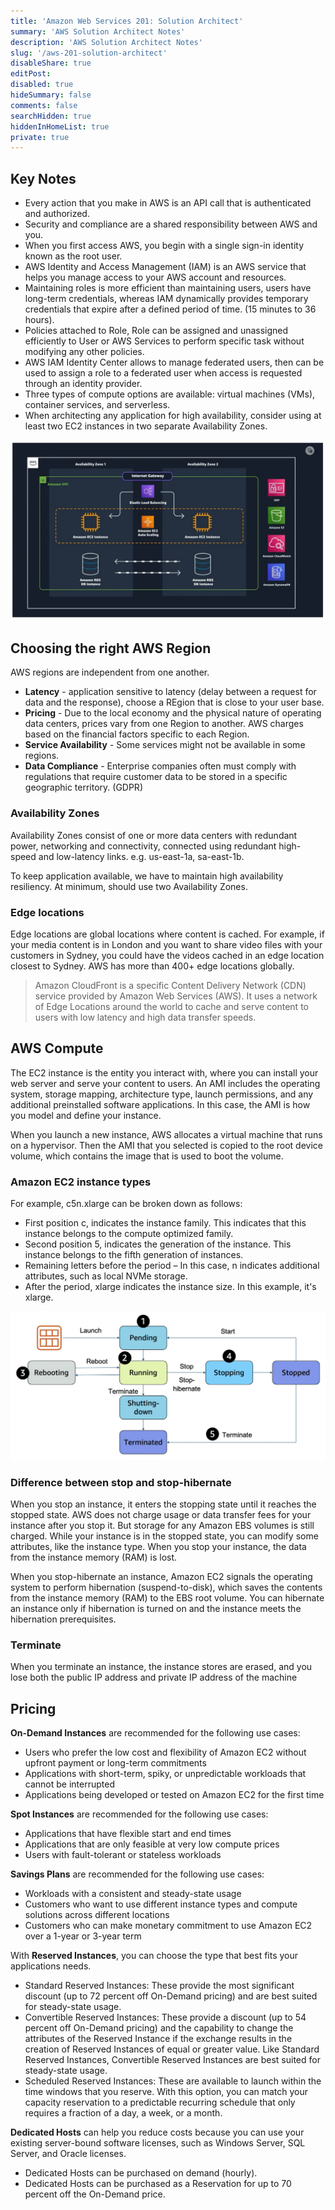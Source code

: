 ```yaml
---
title: 'Amazon Web Services 201: Solution Architect'
summary: 'AWS Solution Architect Notes'
description: 'AWS Solution Architect Notes'
slug: '/aws-201-solution-architect'
disableShare: true
editPost:
disabled: true
hideSummary: false
comments: false
searchHidden: true
hiddenInHomeList: true
private: true
---
```


## Key Notes

- Every action that you make in AWS is an API call that is authenticated and authorized.
- Security and compliance are a shared responsibility between AWS and you.
- When you first access AWS, you begin with a single sign-in identity known as the root user.
- AWS Identity and Access Management (IAM) is an AWS service that helps you manage access to your AWS account and resources.
- Maintaining roles is more efficient than maintaining users, users have long-term credentials, whereas IAM dynamically provides temporary credentials that expire after a defined period of time. (15 minutes to 36 hours).
- Policies attached to Role, Role can be assigned and unassigned efficiently to User or AWS Services to perform specific task without modifying any other policies.
- AWS IAM Identity Center allows to manage federated users, then can be used to assign a role to a federated user when access is requested through an identity provider.
- Three types of compute options are available: virtual machines (VMs), container services, and serverless.
- When architecting any application for high availability, consider using at least two EC2 instances in two separate Availability Zones.

![AWS Basic Diagram](img/aws-basic-diagram.webp)

## Choosing the right AWS Region

AWS regions are independent from one another.

- **Latency** - application sensitive to latency (delay between a request for data and the response), choose a REgion that is close to your user base.
- **Pricing** - Due to the local economy and the physical nature of operating data centers, prices vary from one Region to another. AWS charges based on the financial factors specific to each Region.
- **Service Availability** - Some services might not be available in some regions.
- **Data Compliance** - Enterprise companies often must comply with regulations that require customer data to be stored in a specific geographic territory. (GDPR)

### Availability Zones

Availability Zones consist of one or more data centers with redundant power, networking and connectivity, connected using redundant high-speed and low-latency links. e.g. us-east-1a, sa-east-1b.

To keep application available, we have to maintain high availability resiliency. At minimum, should use two Availability Zones.

### Edge locations

Edge locations are global locations where content is cached. For example, if your media content is in London and you want to share video files with your customers in Sydney, you could have the videos cached in an edge location closest to Sydney. AWS has more than 400+ edge locations globally.

> Amazon CloudFront is a specific Content Delivery Network (CDN) service provided by Amazon Web Services (AWS). It uses a network of Edge Locations around the world to cache and serve content to users with low latency and high data transfer speeds.

## AWS Compute

The EC2 instance is the entity you interact with, where you can install your web server and serve your content to users. An AMI includes the operating system, storage mapping, architecture type, launch permissions, and any additional preinstalled software applications. In this case, the AMI is how you model and define your instance.

When you launch a new instance, AWS allocates a virtual machine that runs on a hypervisor. Then the AMI that you selected is copied to the root device volume, which contains the image that is used to boot the volume.

### Amazon EC2 instance types

For example, c5n.xlarge can be broken down as follows:

- First position c, indicates the instance family. This indicates that this instance belongs to the compute optimized family.
- Second position 5, indicates the generation of the instance. This instance belongs to the fifth generation of instances.
- Remaining letters before the period – In this case, n indicates additional attributes, such as local NVMe storage.
- After the period, xlarge indicates the instance size. In this example, it's xlarge.

![EC2 instance lifecycle](img/ec2-instance-lifecycle.webp)

### Difference between stop and stop-hibernate

When you stop an instance, it enters the stopping state until it reaches the stopped state. AWS does not charge usage or data transfer fees for your instance after you stop it. But storage for any Amazon EBS volumes is still charged. While your instance is in the stopped state, you can modify some attributes, like the instance type. When you stop your instance, the data from the instance memory (RAM) is lost.

When you stop-hibernate an instance, Amazon EC2 signals the operating system to perform hibernation (suspend-to-disk), which saves the contents from the instance memory (RAM) to the EBS root volume. You can hibernate an instance only if hibernation is turned on and the instance meets the hibernation prerequisites.

### Terminate

When you terminate an instance, the instance stores are erased, and you lose both the public IP address and private IP address of the machine

## Pricing

**On-Demand Instances** are recommended for the following use cases:

- Users who prefer the low cost and flexibility of Amazon EC2 without upfront payment or long-term commitments
- Applications with short-term, spiky, or unpredictable workloads that cannot be interrupted
- Applications being developed or tested on Amazon EC2 for the first time

**Spot Instances** are recommended for the following use cases:

- Applications that have flexible start and end times
- Applications that are only feasible at very low compute prices
- Users with fault-tolerant or stateless workloads

**Savings Plans** are recommended for the following use cases:

- Workloads with a consistent and steady-state usage
- Customers who want to use different instance types and compute solutions across different locations
- Customers who can make monetary commitment to use Amazon EC2 over a 1-year or 3-year term

With **Reserved Instances**, you can choose the type that best fits your applications needs.

- Standard Reserved Instances: These provide the most significant discount (up to 72 percent off On-Demand pricing) and are best suited for steady-state usage.
- Convertible Reserved Instances: These provide a discount (up to 54 percent off On-Demand pricing) and the capability to change the attributes of the Reserved Instance if the exchange results in the creation of Reserved Instances of equal or greater value. Like Standard Reserved Instances, Convertible Reserved Instances are best suited for steady-state usage.
- Scheduled Reserved Instances: These are available to launch within the time windows that you reserve. With this option, you can match your capacity reservation to a predictable recurring schedule that only requires a fraction of a day, a week, or a month.

**Dedicated Hosts** can help you reduce costs because you can use your existing server-bound software licenses, such as Windows Server, SQL Server, and Oracle licenses.

- Dedicated Hosts can be purchased on demand (hourly).
- Dedicated Hosts can be purchased as a Reservation for up to 70 percent off the On-Demand price.
